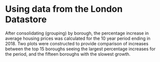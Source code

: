 # Using data from the London Datastore

After consolidating (grouping) by borough, the percentage increase in average housing prices was calculated for the 10 year period ending in 2018. Two plots were constructed to provide comparison of increases between the top 15 boroughs seeing the largest percentage increases for the period, and the fifteen boroughs with the slowest growth.
